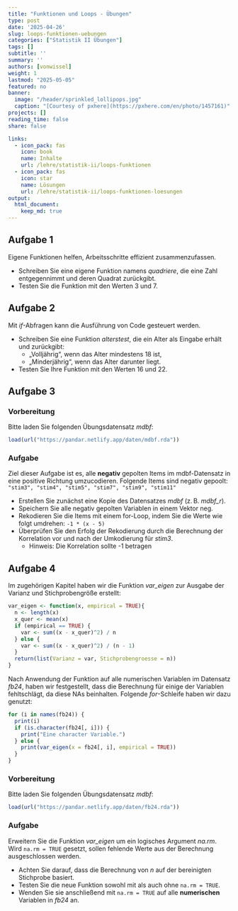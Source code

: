 ```yaml
---
title: "Funktionen und Loops - Übungen" 
type: post
date: '2025-04-26'
slug: loops-funktionen-uebungen
categories: ["Statistik II Übungen"] 
tags: [] 
subtitle: ''
summary: ''
authors: [vonwissel]
weight: 1
lastmod: "2025-05-05"
featured: no
banner: 
  image: "/header/sprinkled_lollipops.jpg"
  caption: "[Courtesy of pxhere](https://pxhere.com/en/photo/1457161)"
projects: []
reading_time: false
share: false

links:
  - icon_pack: fas
    icon: book
    name: Inhalte
    url: /lehre/statistik-ii/loops-funktionen
  - icon_pack: fas
    icon: star
    name: Lösungen
    url: /lehre/statistik-ii/loops-funktionen-loesungen
output:
  html_document:
    keep_md: true
---
```




## Aufgabe 1

Eigene Funktionen helfen, Arbeitsschritte effizient zusammenzufassen.
- Schreiben Sie eine eigene Funktion namens *quadriere*, die eine Zahl entgegennimmt und deren Quadrat zurückgibt.
- Testen Sie die Funktion mit den Werten 3 und 7.

## Aufgabe 2

Mit *if*-Abfragen kann die Ausführung von Code gesteuert werden.
- Schreiben Sie eine Funktion *alterstest*, die ein Alter als Eingabe erhält und zurückgibt:
  - „Volljährig“, wenn das Alter mindestens 18 ist,
  - „Minderjährig“, wenn das Alter darunter liegt.
- Testen Sie Ihre Funktion mit den Werten 16 und 22.

## Aufgabe 3

### Vorbereitung

Bitte laden Sie folgenden Übungsdatensatz *mdbf*:


``` r
load(url("https://pandar.netlify.app/daten/mdbf.rda"))
```

### Aufgabe

Ziel dieser Aufgabe ist es, alle **negativ** gepolten Items im mdbf-Datensatz in eine positive Richtung umzucodieren.
Folgende Items sind negativ gepoolt: `"stim3", "stim4", "stim5", "stim7", "stim9", "stim11"`

- Erstellen Sie zunächst eine Kopie des Datensatzes *mdbf* (z. B. *mdbf_r*).
- Speichern Sie alle negativ gepolten Variablen in einem Vektor neg.
- Rekodieren Sie die Items mit einem for-Loop, indem Sie die Werte wie folgt umdrehen: `-1 * (x - 5)` 
- Überprüfen Sie den Erfolg der Rekodierung durch die Berechnung der Korrelation vor und nach der Umkodierung für *stim3*.
  - Hinweis: Die Korrelation sollte -1 betragen

## Aufgabe 4

Im zugehörigen Kapitel haben wir die Funktion *var_eigen* zur Ausgabe der Varianz und Stichprobengröße erstellt:


``` r
var_eigen <- function(x, empirical = TRUE){
  n <- length(x)
  x_quer <- mean(x)
  if (empirical == TRUE) {
    var <- sum((x - x_quer)^2) / n
  } else {
    var <- sum((x - x_quer)^2) / (n - 1)
  }
  return(list(Varianz = var, Stichprobengroesse = n))
}
```

Nach Anwendung der Funktion auf alle numerischen Variablen im Datensatz *fb24*, haben wir festgestellt, dass die Berechnung für einige der Variablen fehltschlägt, da diese NAs beinhalten. Folgende *for*-Schleife haben wir dazu genutzt:


``` r
for (i in names(fb24)) {
  print(i)
  if (is.character(fb24[, i])) {
    print("Eine character Variable.")
  } else {
    print(var_eigen(x = fb24[, i], empirical = TRUE))
  }
}
```

### Vorbereitung

Bitte laden Sie folgenden Übungsdatensatz *mdbf*:


``` r
load(url("https://pandar.netlify.app/daten/fb24.rda"))
```

### Aufgabe

Erweitern Sie die Funktion *var_eigen* um ein logisches Argument *na.rm*.
Wird `na.rm = TRUE` gesetzt, sollen fehlende Werte aus der Berechnung ausgeschlossen werden.
- Achten Sie darauf, dass die Berechnung von *n* auf der bereinigten Stichprobe basiert.
- Testen Sie die neue Funktion sowohl mit als auch ohne `na.rm = TRUE`.
- Wenden Sie sie anschließend mit `na.rm = TRUE` auf alle **numerischen** Variablen in *fb24* an.
